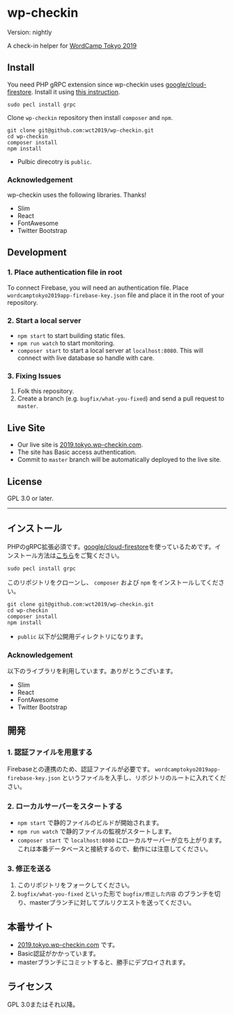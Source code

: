# wp-checkin

Version: nightly

A check-in helper for [WordCamp Tokyo 2019](https://2019.tokyo.wordcamp.org)

## Install

You need PHP gRPC extension since wp-checkin uses [google/cloud-firestore](https://firebase-php.readthedocs.io/en/stable/cloud-firestore.html#getting-started). Install it using [this instruction](https://github.com/grpc/grpc/tree/master/src/php).

```
sudo pecl install grpc
```

Clone `wp-checkin` repository then install `composer` and `npm`.

```
git clone git@github.com:wct2019/wp-checkin.git
cd wp-checkin
composer install
npm install
```

- Pulbic direcotry is `public`.

### Acknowledgement

wp-checkin uses the following libraries. Thanks!

- Slim
- React
- FontAwesome
- Twitter Bootstrap

## Development

### 1. Place authentication file in root

To connect Firebase, you will need an authentication file. Place `wordcamptokyo2019app-firebase-key.json` file and place it in the root of your repository.

### 2. Start a local server

- `npm start` to start building static files.
- `npm run watch` to start monitoring.
- `composer start` to start a local server at `localhost:8080`. This will connect with live database so handle with care.

### 3. Fixing Issues

1. Folk this repository.
2. Create a branch (e.g. `bugfix/what-you-fixed`) and send a pull request to `master`.

## Live Site

- Our live site is [2019.tokyo.wp-checkin.com](https://2019.tokyo.wp-checkin.com).
- The site has Basic access authentication.
- Commit to `master` branch will be automatically deployed to the live site.

## License

GPL 3.0 or later.

---
## インストール

PHPのgRPC拡張必須です。[google/cloud-firestore](https://firebase-php.readthedocs.io/en/stable/cloud-firestore.html#getting-started)を使っているためです。インストール方法は[こちら](https://github.com/grpc/grpc/tree/master/src/php)をご覧ください。

```
sudo pecl install grpc
```

このリポジトリをクローンし、 `composer` および `npm` をインストールしてください。

```
git clone git@github.com:wct2019/wp-checkin.git
cd wp-checkin
composer install
npm install
```

- `public` 以下が公開用ディレクトリになります。

### Acknowledgement

以下のライブラリを利用しています。ありがとうございます。

- Slim
- React
- FontAwesome
- Twitter Bootstrap

## 開発

### 1. 認証ファイルを用意する

Firebaseとの連携のため、認証ファイルが必要です。 `wordcamptokyo2019app-firebase-key.json` というファイルを入手し、リポジトリのルートに入れてください。

### 2. ローカルサーバーをスタートする

- `npm start` で静的ファイルのビルドが開始されます。
- `npm run watch` で静的ファイルの監視がスタートします。
- `composer start` で `localhost:8080` にローカルサーバーが立ち上がります。これは本番データベースと接続するので、動作には注意してください。

### 3. 修正を送る

1. このリポジトリをフォークしてください。
2. `bugfix/what-you-fixed` といった形で `bugfix/修正した内容` のブランチを切り、masterブランチに対してプルリクエストを送ってください。

## 本番サイト

- [2019.tokyo.wp-checkin.com](https://2019.tokyo.wp-checkin.com) です。
- Basic認証がかかっています。
- masterブランチにコミットすると、勝手にデプロイされます。

## ライセンス

GPL 3.0またはそれ以降。
